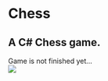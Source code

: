 <h1>Chess</h1>
<h2>A C# Chess game.</h2>
Game is not finished yet...
<br>
<img src="https://github.com/pda87/Chess/blob/master/images/chess1.PNG">
